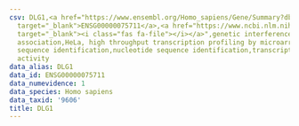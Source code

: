 ```yaml
---
csv: DLG1,<a href="https://www.ensembl.org/Homo_sapiens/Gene/Summary?db=core;g=ENSG00000075711"
  target="_blank">ENSG00000075711</a>,<a href="https://www.ncbi.nlm.nih.gov/pubmed/17216044"
  target="_blank"><i class="fas fa-file"></i></a>",genetic interference,functional
  association,HeLa, high throughput transcription profiling by microarray,nucleotide
  sequence identification,nucleotide sequence identification,transcriptional regulation,down-regulates
  activity
data_alias: DLG1
data_id: ENSG00000075711
data_numevidence: 1
data_species: Homo sapiens
data_taxid: '9606'
title: DLG1
---
```


